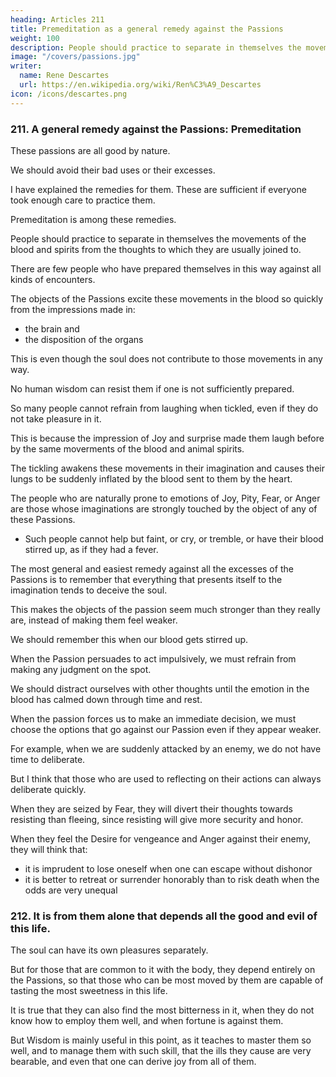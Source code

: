 ```yaml
---
heading: Articles 211
title: Premeditation as a general remedy against the Passions
weight: 100
description: People should practice to separate in themselves the movements of the blood and spirits from the thoughts to which they are usually joined to
image: "/covers/passions.jpg"
writer:
  name: Rene Descartes
  url: https://en.wikipedia.org/wiki/Ren%C3%A9_Descartes
icon: /icons/descartes.png
---
```




### 211. A general remedy against the Passions: Premeditation

<!-- Now that we know them all, we have much less reason to fear them than we did before. -->

These passions are all good by nature.

We should avoid their bad uses or their excesses. 

I have explained the remedies for them. These are sufficient if everyone took enough care to practice them.

Premeditation is among these remedies.

<!-- and the skill by which one can correct the faults of one's nature by  -->

People should practice to separate in themselves the movements of the blood and spirits from the thoughts to which they are usually joined to.

There are few people who have prepared themselves in this way against all kinds of encounters.

The objects of the Passions excite these movements in the blood so quickly from the impressions made in:
- the brain and
- the disposition of the organs

This is even though the soul does not contribute to those movements in any way. 

No human wisdom can resist them if one is not sufficiently prepared. 

So many people cannot refrain from laughing when tickled, even if they do not take pleasure in it.

This is because the impression of Joy and surprise made them laugh before by the same moverments of the blood and animal spirits. 

The tickling awakens these movements in their imagination and causes their lungs to be suddenly inflated by the blood sent to them by the heart.

The people who are naturally prone to emotions of Joy, Pity, Fear, or Anger are those whose imaginations are strongly touched by the object of any of these Passions.
- Such people cannot help but faint, or cry, or tremble, or have their blood stirred up, as if they had a fever.


<!-- But what one can always do in such a situation, and what I think I can put here as  -->

The most general and easiest remedy against all the excesses of the Passions is to remember that everything that presents itself to the imagination tends to deceive the soul.

This makes the objects of the passion seem much stronger than they really are, instead of making them feel weaker. 

We should remember this when our blood gets stirred up. 

<!-- , is that when one feels the blood so stirred up, one should be warned and 

 and make it appear that the reasons that persuade the object of its Passion 

 , and those that dissuade, much weaker.  -->

When the Passion persuades to act impulsively, we must refrain from making any judgment on the spot.

We should distract ourselves with other thoughts until the emotion in the blood has calmed down through time and rest.

<!-- only of things that allow for some delay in execution, one ,  -->

When the passion forces us to make an immediate decision, we must choose the options that go against our Passion even if they appear weaker.

 <!-- the will must mainly focus on considering and following the reasons that are contrary to those presented by the Passion,   -->

For example, when we are suddenly attacked by an enemy, we do not have time to deliberate.

But I think that those who are used to reflecting on their actions can always deliberate quickly. 

When they are seized by Fear, they will divert their thoughts towards resisting than fleeing, since resisting will give more security and honor. 

 <!-- from the consideration of the danger by reminding themselves of the reasons why there is much more security and honor in   -->

When they feel the Desire for vengeance and Anger against their enemy, they will think that:
- it is imprudent to lose oneself when one can escape without dishonor
- it is better to retreat or surrender honorably than to risk death when the odds are very unequal

<!--  incite them to rashly run towards those who attack them, they will remember to think that 

 recklessly expose oneself to certain death. -->


### 212. It is from them alone that depends all the good and evil of this life.

The soul can have its own pleasures separately.

But for those that are common to it with the body, they depend entirely on the Passions, so that those who can be most moved by them are capable of tasting the most sweetness in this life.

It is true that they can also find the most bitterness in it, when they do not know how to employ them well, and when fortune is against them. 

But Wisdom is mainly useful in this point, as it teaches to master them so well, and to manage them with such skill, that the ills they cause are very bearable, and even that one can derive joy from all of them.